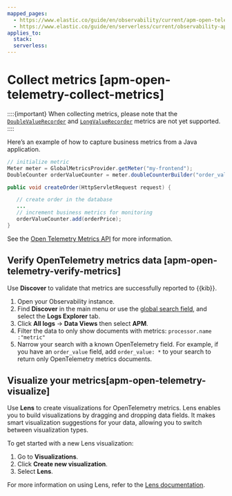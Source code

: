 ```yaml
---
mapped_pages:
  - https://www.elastic.co/guide/en/observability/current/apm-open-telemetry-collect-metrics.html
  - https://www.elastic.co/guide/en/serverless/current/observability-apm-agents-opentelemetry-collect-metrics.html
applies_to:
  stack:
  serverless:
---
```


# Collect metrics [apm-open-telemetry-collect-metrics]

::::{important}
When collecting metrics, please note that the [`DoubleValueRecorder`](https://www.javadoc.io/doc/io.opentelemetry/opentelemetry-api/latest/io/opentelemetry/api/metrics/DoubleValueRecorder.md) and [`LongValueRecorder`](https://www.javadoc.io/doc/io.opentelemetry/opentelemetry-api/latest/io/opentelemetry/api/metrics/LongValueObserver.md) metrics are not yet supported.
::::


Here’s an example of how to capture business metrics from a Java application.

```java
// initialize metric
Meter meter = GlobalMetricsProvider.getMeter("my-frontend");
DoubleCounter orderValueCounter = meter.doubleCounterBuilder("order_value").build();

public void createOrder(HttpServletRequest request) {

   // create order in the database
   ...
   // increment business metrics for monitoring
   orderValueCounter.add(orderPrice);
}
```

See the [Open Telemetry Metrics API](https://github.com/open-telemetry/opentelemetry-specification/blob/main/specification/metrics/api.md) for more information.


## Verify OpenTelemetry metrics data [apm-open-telemetry-verify-metrics]

Use **Discover** to validate that metrics are successfully reported to {{kib}}.

1. Open your Observability instance.
2. Find **Discover** in the main menu or use the [global search field](../../../get-started/the-stack.md#kibana-navigation-search), and select the **Logs Explorer** tab.
3. Click **All logs** → **Data Views** then select **APM**.
4. Filter the data to only show documents with metrics: `processor.name :"metric"`
5. Narrow your search with a known OpenTelemetry field. For example, if you have an `order_value` field, add `order_value: *` to your search to return only OpenTelemetry metrics documents.


## Visualize your metrics[apm-open-telemetry-visualize]

Use **Lens** to create visualizations for OpenTelemetry metrics. Lens enables you to build visualizations by dragging and dropping data fields. It makes smart visualization suggestions for your data, allowing you to switch between visualization types.

To get started with a new Lens visualization:

1. Go to **Visualizations**.
2. Click **Create new visualization**.
3. Select **Lens**.

For more information on using Lens, refer to the [Lens documentation](../../../explore-analyze/visualize/lens.md).